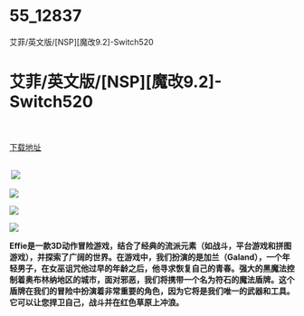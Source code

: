 # 55_12837
艾菲/英文版/[NSP][魔改9.2]-Switch520
# 艾菲/英文版/[NSP][魔改9.2]-Switch520
 <br/></br>
[下载地址](https://www.switch520.cc/article/12837 "下载地址")
<br/></br>

<p><strong>&nbsp;<img src="https://www.switch520.cc/muke_img/upload_art_editor_20210424-1_9b803209e4eae7aefe11c1015c759e5f.jpg"> </strong></p>
<p><img src="https://www.switch520.cc/muke_img/upload_art_editor_20210424-1_cb4861a0e4b7c18c3b6559502a4b9b91.jpg"></p>
<p><img src="https://www.switch520.cc/muke_img/upload_art_editor_20210424-1_ca4391401d2684fef881926805206eb4.jpg"></p>
<p><img src="https://www.switch520.cc/muke_img/upload_art_editor_20210424-1_cc359c8698aefc2ac22b6035e23ded56.jpg"></p>
<p><strong> Effie是一款3D动作冒险游戏，结合了经典的流派元素（如战斗，平台游戏和拼图游戏），并探索了广阔的世界。在游戏中，我们扮演的是加兰（Galand），一个年轻男子，在女巫诅咒他过早的年龄之后，他寻求恢复自己的青春。强大的黑魔法控制着奥布林纳地区的城市，面对邪恶，我们将携带一个名为符石的魔法盾牌。这个盾牌在我们的冒险中扮演着非常重要的角色，因为它将是我们唯一的武器和工具。它可以让您捍卫自己，战斗并在红色草原上冲浪。</strong></p>
<p>&nbsp;</p>
